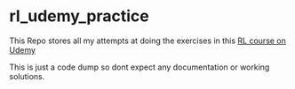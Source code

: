 # rl_udemy_practice
This Repo stores all my attempts at doing the exercises in this [RL course on Udemy](https://www.udemy.com/artificial-intelligence-reinforcement-learning-in-python/)

This is just a code dump so dont expect any documentation or working solutions.
